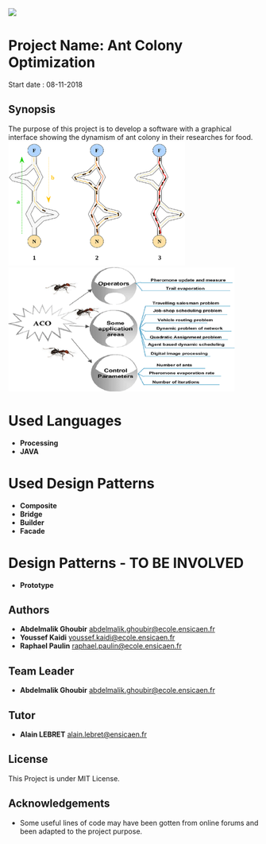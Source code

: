 <a href="https://www.ensicaen.fr">
<img src="https://www.ensicaen.fr/wp-content/uploads/2017/02/LogoEnsicaen.gif" width="256" >
</a>


Project Name: Ant Colony Optimization
====

Start date : 08-11-2018

## Synopsis
The purpose of this project is to develop a software with a graphical interface
showing the dynamism of ant colony in their researches for food.
<br/>
<a href="https://en.wikipedia.org/wiki/Ant_colony_optimization_algorithms">
<img src="img/2000px-Aco_branches.svg.png" width="356" height="250" ><img src="img/Ant-Colony-Optimization-ACO-algorithm.png" width="456" height="250">
</a>
# Used Languages
* **Processing**
* **JAVA**


# Used Design Patterns
* **Composite**
* **Bridge**
* **Builder**
* **Facade**

# Design Patterns - TO BE INVOLVED
* **Prototype**


## Authors

* **Abdelmalik Ghoubir** <abdelmalik.ghoubir@ecole.ensicaen.fr>
* **Youssef Kaidi** <youssef.kaidi@ecole.ensicaen.fr>
* **Raphael Paulin** <raphael.paulin@ecole.ensicaen.fr>

## Team Leader

* **Abdelmalik Ghoubir** <abdelmalik.ghoubir@ecole.ensicaen.fr>

## Tutor

* **Alain LEBRET** <alain.lebret@ensicaen.fr>

## License

This Project is under MIT License.

## Acknowledgements

* Some useful lines of code may have been gotten from online forums and been adapted to the project purpose.
